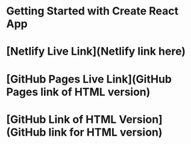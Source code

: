 # Getting Started with Create React App

# [Netlify Live Link](Netlify link here)
# [GitHub Pages Live Link](GitHub Pages link of HTML version)
# [GitHub Link of HTML Version](GitHub link for HTML version)

